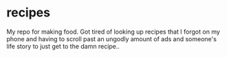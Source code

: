 # recipes
My repo for making food. Got tired of looking up recipes that I forgot on my phone and having to scroll past an ungodly amount of ads and someone's life story to just get to the damn recipe..
